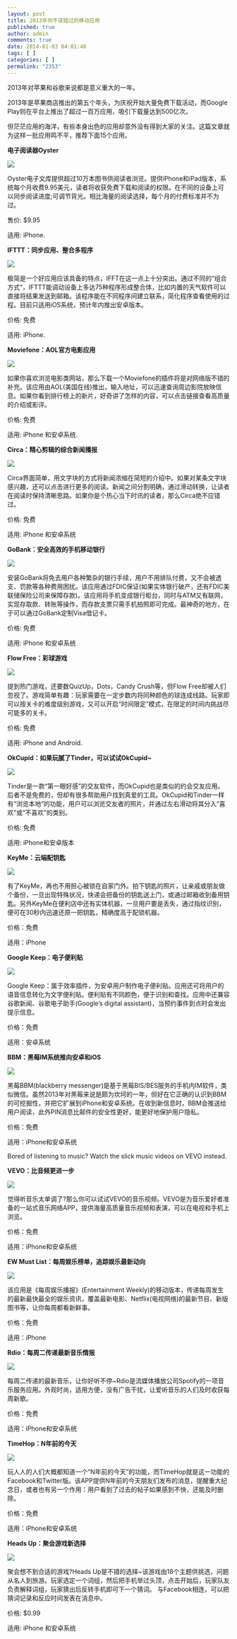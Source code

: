 ```yaml
---
layout: post
title: 2013年你不该错过的移动应用
published: true
author: admin
comments: true
date: 2014-01-03 04:01:48
tags: [ ]
categories: [ ]
permalink: "2353"
---
```

2013年对苹果和谷歌来说都是意义重大的一年。

2013年是苹果商店推出的第五个年头，为庆祝开始大量免费下载活动，而Google Play则在平台上推出了超过一百万应用，吸引下载量达到500亿次。

但茫茫应用的海洋，有些本身出色的应用却意外没有得到大家的关注。这篇文章就为这样一批应用鸣不平，推荐下面15个应用。

**电子阅读器Oyster**

![][1]

Oyster电子文库提供超过10万本图书供阅读者浏览。提供iPhone和iPad版本，系统每个月收费9.95美元，读者将收获免费下载和阅读的权限。在不同的设备上可以同步阅读进度;可调节背光。相比海量的阅读选择，每个月的付费标准并不为过。

售价: $9.95

适用: iPhone.

**IFTTT：同步应用、整合多程序**

![][2]

极简是一个好应用应该具备的特点，IFFT在这一点上十分突出。通过不同的“组合方式”，IFTTT能调动设备上多达75种程序形成整合体，比如内置的天气软件可以直接将结果发送到邮箱。该程序能在不同程序间建立联系，简化程序查看使用的过程。目前只适用iOS系统，预计年内推出安卓版本。

价格: 免费

适用: iPhone.

**Moviefone：AOL官方电影应用**

![][3]

如果你喜欢浏览电影类网站，那么下载一个Moviefone的插件将是对网络版不错的补充。该应用由AOL(美国在线)推出，输入地址，可以迅速查询周边影院放映信息。如果你看到排行榜上的新片，好奇讲了怎样的内容，可以点击链接查看高质量的介绍或影评。

价格: 免费

适用: iPhone 和安卓系统.

**Circa：精心剪辑的综合新闻播报**

![][4]

Circa界面简单，用文字块的方式将新闻浓缩在简短的介绍中。如果对某条文字块感兴趣，还可以点击进行更多的阅读。新闻之间分割明确，通过滑动转换，让读者在阅读时保持清晰思路。如果你是个热心当下时讯的读者，那么Circa绝不应错过。

价格: 免费

适用: iPhone 和安卓系统

**GoBank：安全高效的手机移动银行**

![][5]

安装GoBank将免去用户各种繁杂的银行手续，用户不用排队付费，又不会被透支、罚款等各种费用困扰。该应用通过FDIC保证(如果实体银行破产，还有FDIC美联储保险公司来保障存款)。该应用将手机变成银行柜台，同时与ATM又有联网，实现存取款、转账等操作，而存款支票只需手机拍照即可完成。最神奇的地方，在于可以通过GoBank定制Visa借记卡。

价格: 免费

适用: iPhone 和安卓系统

**Flow Free：彩球游戏**

![][6]

提到热门游戏，还要数QuizUp，Dots，Candy Crush等，但Flow Free却被人们忽视了。游戏简单有趣：玩家需要在一定步数内将同种颜色的球连成线路。玩家即可以按关卡的难度级别游戏，又可以开启“时间限定”模式，在限定的时间内挑战尽可能多的关卡。

价格: 免费

适用: iPhone and Android.

**OkCupid：如果玩腻了Tinder，可以试试OkCupid~**

![][7]

Tinder是一款“第一眼好感”的交友软件，而OkCupid也是类似的约会交友应用。后者不是免费的，但却有很多帮助用户找到真爱的工具。OkCupid和Tinder一样有“浏览本地”的功能，用户可以浏览交友者的照片，并通过左右滑动将其分入“喜欢”或“不喜欢”的类别。

价格: 免费

适用: iPhone和安卓版本

**KeyMe：云端配钥匙**

![][8]

有了KeyMe，再也不用担心被锁在自家门外。拍下钥匙的照片，让亲戚或朋友做个备份，一旦出现特殊状况，快递会把备份的钥匙送上门，或通过邮箱收到备用钥匙。另外KeyMe在便利店中还有实体机器，一旦用户要是丢失，通过指纹识别，便可在30秒内迅速还原一把钥匙，精确度高于配锁机器。

价格：免费

适用：iPhone

**Google Keep：电子便利贴**

![][9]

Google Keep：属于效率插件，为安卓用户制作电子便利贴。应用还可将用户的语音信息转化为文字便利贴。便利贴有不同颜色，便于识别和查找。应用中还兼容谷歌新闻、谷歌电子助手(Google’s digital assistant)，当预约事件到点时会发出提示信息。

价格：免费

适用：安卓系统

**BBM：黑莓IM系统推向安卓和iOS**

![][10]

黑莓BBM(blackberry messenger)是基于黑莓BIS/BES服务的手机内IM软件，类似微信。虽然2013年对黑莓来说是颇为坎坷的一年，但好在它正确的认识到BBM的可挖掘性，并把它扩展到iPhone和安卓系统。在收到新信息时，BBM会推送给用户阅读，此外PIN消息比邮件的安全性更好，能更好地保护用户隐私。

价格：免费

适用：iPhone和安卓系统

Bored of listening to music? Watch the slick music videos on VEVO instead.

**VEVO：比音频更进一步**

![][11]

觉得听音乐太单调了?那么你可以试试VEVO的音乐视频。VEVO是为音乐爱好者准备的一站式音乐网络APP，提供海量高质量音乐视频和表演，可以在电视和手机上浏览。

价格：免费

适用：iPhone和安卓系统

**EW Must List：每周娱乐榜单，追踪娱乐最新动向**

![][12]

该应用是《每周娱乐播报》(Entertainment Weekly)的移动版本，传递每周发生的最新最快最全的娱乐资讯，覆盖最新电影、Netflix(电视网络)的最新节目、新版图书等，让你每周都看新鲜事。

价格：免费

适用：iPhone

**Rdio：每周二传递最新音乐情报**

![][13]

每周二传递的最新音乐，让你好听不停~Rdio是流媒体播放公司Spotify的一项音乐服务应用。外观时尚，适用方便，没有广告干扰，让爱听音乐的人们及时收获每周新歌。

价格：免费

适用：iPhone和安卓系统

**TimeHop：N年前的今天**

![][14]

玩人人的人们大概都知道一个“N年前的今天”的功能，而TimeHop就是这一功能的Facebook和Twitter版。该APP提供N年前的今天朋友们发布的消息，提醒重大纪念日，或者也有另一个作用：用户看到了过去的帖子如果感到不快，还能及时删除。

价格：免费

适用：iPhone和安卓系统

**Heads Up：聚会游戏新选择**

![][15]

聚会想不到合适的游戏?Heads Up是不错的选择~该游戏由18个主题供挑选，问题从名人到旅游。玩家选定一个词组，然后把手机举过头顶，点击开始后，玩家队友负责解释词组，玩家猜出后反转手机即可下一个猜词。 与Facebook相连，可以把猜词记录和反应时间发表在消息中。

价格: $0.99

适用: iPhone 和安卓系统

 [1]: http://yongz.com/yz/wp-content/uploads/2014/04/af78bc0cdc5da7e9c5bc8dc8b6f67804.jpg
 [2]: http://yongz.com/yz/wp-content/uploads/2014/04/cc56451233aac4ae56f55a8a0ea521c9.jpg
 [3]: http://yongz.com/yz/wp-content/uploads/2014/04/55bb0fbbddd4a290e83b0c44ce6a0269.jpg
 [4]: http://yongz.com/yz/wp-content/uploads/2014/04/00e9532d7b6230f22b9b7ed5f7e2db3e.jpg
 [5]: http://yongz.com/yz/wp-content/uploads/2014/04/f599c3f52a8fdbf6cca9d4e0eedbadff.jpg
 [6]: http://yongz.com/yz/wp-content/uploads/2014/04/7323e8809e89adb40897b13a3093deb9.jpg
 [7]: http://yongz.com/yz/wp-content/uploads/2014/04/a62ea26cddb170fed9e58775d85d9b9b.jpg
 [8]: http://yongz.com/yz/wp-content/uploads/2014/04/71f88d6ea01d8c00072c986a3826331d.jpg
 [9]: http://yongz.com/yz/wp-content/uploads/2014/04/1e964ebc087cbdebaf0fa6d13da616b1.jpg
 [10]: http://yongz.com/yz/wp-content/uploads/2014/04/c213e3dcdc4916d522b2181744055686.jpg
 [11]: http://yongz.com/yz/wp-content/uploads/2014/04/45483b843d895164c9b294de50d3fa53.jpg
 [12]: http://yongz.com/yz/wp-content/uploads/2014/04/29300b6a4ad55400f3d68e63d6dab1cb.jpg
 [13]: http://yongz.com/yz/wp-content/uploads/2014/04/e7d67207bfe146e1d608f60e263f7800.jpg
 [14]: http://yongz.com/yz/wp-content/uploads/2014/04/41106a9148b38f06b389ff2f98ff3dbc.jpg
 [15]: http://yongz.com/yz/wp-content/uploads/2014/04/9844816f841934e3457c76cdab6346da.jpg